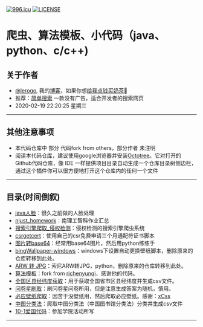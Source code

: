 [![996.icu](https://img.shields.io/badge/link-996.icu-red.svg)](https://996.icu) [![LICENSE](https://img.shields.io/badge/license-Anti%20996-blue.svg)](https://github.com/996icu/996.ICU/blob/master/LICENSE)
# 爬虫、算法模板、小代码（java、python、c/c++)
 ## 关于作者
 - [@lerogo](https://github.com/lerogo/ "@lerogo"), 我的[博客](https://blog.lerogo.com/)，如果你想[给我点钱买奶茶](https://pay.lerogo.com/)🤣
 - 推荐：[简单搜索](https://s.lerogo.com/) 一款没有广告，适合开发者的搜索网页
 - 2020-02-19 22:20:25 星期三
------------

## 其他注意事项
 - 本代码仓库中 部分 代码fork from others，部分作者 未注明
 - 阅读本代码仓库，建议使用google浏览器并安装[Octotree](https://chrome.google.com/webstore/detail/octotree/bkhaagjahfmjljalopjnoealnfndnagc)。它对打开的Github代码仓库，像 IDE 一样提供项目目录自动生成一个仓库目录树侧边栏，通过这个插件你可以很方便地打开这个仓库内的任何一个文件
------------

## 目录(时间倒叙)
 - [java人脸](https://github.com/lerogo/shareCode/tree/main/opencv_face_java)：很久之前做的人脸处理
 - [njust_homework](https://github.com/lerogo/njust_homework)：南理工智科作业汇总
 - [搜索引擎爬取_侵权检测](https://github.com/lerogo/shareCode/tree/main/%E6%90%9C%E7%B4%A2%E5%BC%95%E6%93%8E%E7%88%AC%E5%8F%96_%E4%BE%B5%E6%9D%83%E6%A3%80%E6%B5%8B)：侵权检测的搜索引擎爬虫系统
 - [csrgetcert](https://github.com/lerogo/shareCode/tree/main/csrgetcert)：使用自己的csr免费申请三个月通配符证书脚本
 - [图片转base64](https://github.com/lerogo/shareCode/tree/main/%E5%9B%BE%E7%89%87%E8%BD%ACbase64)：经常用base64图片，然后用python练练手
 - [bingWallpaper-windows](https://github.com/lerogo/shareCode/tree/main/bingWallpaper-windows)：windows下设置自动更换壁纸脚本，删除原来的仓库转移到此处。
 - [ARW 转 JPG](https://github.com/lerogo/shareCode/tree/main/ARW-to-jpg)：索尼ARW转JPG，python，删除原来的仓库转移到此处。
 - [算法模板](https://github.com/lerogo/shareCode/tree/main/%E7%AE%97%E6%B3%95%E6%A8%A1%E7%89%88)：fork from [richenyunqi](https://github.com/richenyunqi/Common-code-templates-for-ACM-PAT-CSP-OJ-topics)，感谢他的代码。
 - [全国区县经纬度获取](https://github.com/lerogo/shareCode/tree/main/%E5%85%A8%E5%9B%BD%E5%8C%BA%E5%8E%BF%E7%BB%8F%E7%BA%AC%E5%BA%A6%E8%8E%B7%E5%8F%96)：用于获取全国省市区县经纬度并生成csv文件。
 - [问卷星刷取](https://github.com/lerogo/shareCode/tree/main/%E9%97%AE%E5%8D%B7%E6%98%9F%E5%88%B7%E5%8F%96)：刷问卷星问卷所用，但是注意生成答案为随机，慎用。
 - [必应壁纸爬取](https://github.com/lerogo/shareCode/tree/main/%E5%BF%85%E5%BA%94%E5%A3%81%E7%BA%B8%E7%88%AC%E5%8F%96)：因苦于没壁纸用，然后爬取必应壁纸。感谢：[xCss](https://bing.ioliu.cn/)
 - [中图分类法](https://github.com/lerogo/shareCode/tree/main/%E4%B8%AD%E5%9B%BE%E5%88%86%E7%B1%BB%E6%B3%95)：爬取中图分类法（中国图书馆分类法）分类并生成csv文件
 - [10-1爱国代码](https://github.com/lerogo/shareCode/tree/main/10-1%E7%88%B1%E5%9B%BD%E4%BB%A3%E7%A0%81)：参加学院活动所写
------------
